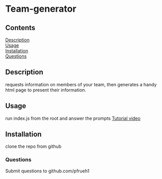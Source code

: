 
  # Team-generator
  ## Contents
  [Description](#description)  
  [Usage](#usage)  
  [Installation](#installation)   
  [Questions](#questions)  
  ## Description
  requests information on members of your team, then generates a handy html page to present their information.
  ## Usage
  run index.js from the root and answer the prompts
  [Tutorial video](https://watch.screencastify.com/v/3BCKQr2glBjRZ9D2Kshj)
  ## Installation
  clone the repo from github
  ### Questions
  Submit questions to github.com/pfrueh1  